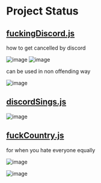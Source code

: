 # Project Status


## [fuckingDiscord.js](fuckingDiscord.js)

how to get cancelled by discord

![image](https://user-images.githubusercontent.com/49940811/134774440-6fb405fa-bd97-467a-ad6b-e3f48f6799be.png)
![image](https://user-images.githubusercontent.com/49940811/134774515-6277fe7a-526f-4670-9ce6-86bc6eb2a54d.png)

can be used in non offending way

![image](https://user-images.githubusercontent.com/49940811/134774537-5334230e-1c0e-4de1-a3ba-ac29cf63394a.png)

## [discordSings.js](discordSings.js)

![image](https://user-images.githubusercontent.com/49940811/134803101-16c9c300-08a8-467b-87c7-e2bb7a4acc93.png)

## [fuckCountry.js](fuckCountry.js)

for when you hate everyone equally

![image](https://user-images.githubusercontent.com/49940811/134803542-2ae72c8b-69ef-4268-a6ee-57e77b6c7a40.png)

![image](https://user-images.githubusercontent.com/49940811/134803520-b3a88ce5-8fd8-4c6e-9de0-5e7c446931f3.png)
